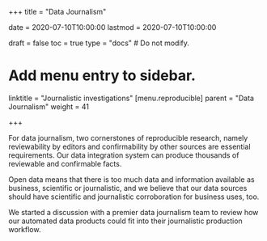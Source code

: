 +++
title = "Data Journalism"

date = 2020-07-10T10:00:00
lastmod = 2020-07-10T10:00:00

draft = false
toc = true
type = "docs"  # Do not modify.

# Add menu entry to sidebar.
linktitle = "Journalistic investigations"
[menu.reproducible]
  parent = "Data Journalism"
  weight = 41

+++

For data journalism, two cornerstones of reproducible research, namely reviewability by editors and confirmability by other sources are essential requirements.  Our data integration system can produce thousands of reviewable and confirmable facts. 

Open data means that there is too much data and information available as business, scientific or journalistic, and we believe that our data sources should have scientific and journalistic corroboration for business uses, too.

We started a discussion with a premier data journalism team to review how our automated data products could fit into their journalistic production workflow. 